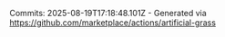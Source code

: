 Commits: 2025-08-19T17:18:48.101Z - Generated via https://github.com/marketplace/actions/artificial-grass
<br>
